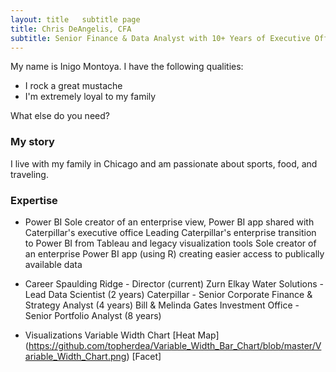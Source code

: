 ```yaml
---
layout: title	subtitle page
title: Chris DeAngelis, CFA
subtitle: Senior Finance & Data Analyst with 10+ Years of Executive Office Visibility
---
```


My name is Inigo Montoya. I have the following qualities:

- I rock a great mustache
- I'm extremely loyal to my family

What else do you need?

### My story

I live with my family in Chicago and am passionate about sports, food, and traveling.

### Expertise
- Power BI
Sole creator of an enterprise view, Power BI app shared with Caterpillar's executive office
Leading Caterpillar's enterprise transition to Power BI from Tableau and legacy visualization tools
Sole creator of an enterprise Power BI app (using R) creating easier access to publically available data

- Career
Spaulding Ridge - Director (current)
Zurn Elkay Water Solutions - Lead Data Scientist (2 years)
Caterpillar - Senior Corporate Finance & Strategy Analyst (4 years)
Bill & Melinda Gates Investment Office - Senior Portfolio Analyst (8 years)

- Visualizations
Variable Width Chart
[Heat Map] (https://github.com/topherdea/Variable_Width_Bar_Chart/blob/master/Variable_Width_Chart.png)
[Facet]

